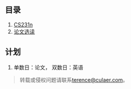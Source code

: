目录
---

1. [CS231n](cs231n/README.md)
1. [论文选读](paper/README.md)

计划
---
1. 单数日：论文， 双数日：英语

> 转载或侵权问题请联系[terence@culaer.com](terence@culaer.com)。